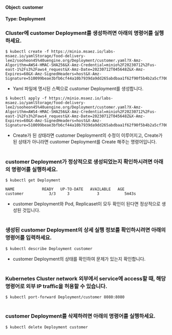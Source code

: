
#### Object: customer
#### Type: Deployment

### Cluster에 customer Deployment를 생성하려면 아래의 명령어를 실행하세요.

```
$ kubectl create -f https://minio.msaez.io/labs-msaez.io/yamlStorage/food-delivery-lee2/sooheon45%40uengine.org/Deployment/customer.yaml?X-Amz-Algorithm=AWS4-HMAC-SHA256&X-Amz-Credential=minio%2F20230712%2Fus-east-1%2Fs3%2Faws4_request&X-Amz-Date=20230712T045648Z&X-Amz-Expires=60&X-Amz-SignedHeaders=host&X-Amz-Signature=510099beae3bfb6cf44a10b7939da9dd265abdbaa1f62f90f5b4b2a5cf700153
```
- Yaml 파일에 명시된 스펙으로 customer Deployment를 생성합니다.

```
$ kubectl apply -f https://minio.msaez.io/labs-msaez.io/yamlStorage/food-delivery-lee2/sooheon45%40uengine.org/Deployment/customer.yaml?X-Amz-Algorithm=AWS4-HMAC-SHA256&X-Amz-Credential=minio%2F20230712%2Fus-east-1%2Fs3%2Faws4_request&X-Amz-Date=20230712T045648Z&X-Amz-Expires=60&X-Amz-SignedHeaders=host&X-Amz-Signature=510099beae3bfb6cf44a10b7939da9dd265abdbaa1f62f90f5b4b2a5cf700153
```
- Create가 된 상태라면 customer Deployment의 수정이 이루어지고, Create가 된 상태가 아니라면 customer Deployment를 Create 해주는 명령어입니다.  
#

### customer Deployment가 정상적으로 생성되었는지 확인하시려면 아래의 명령어를 실행하세요.

```
$ kubectl get Deployment

NAME            READY   UP-TO-DATE   AVAILABLE   AGE
customer           3/3     3            3           5m43s

```
- customer Deployment와 Pod, Replicaset이 모두 확인이 된다면 정상적으로 생성된 것입니다.
#

### 생성된 customer Deployment의 상세 실행 정보를 확인하시려면 아래의 명령어를 입력하세요.

```
$ kubectl describe Deployment customer
```
- customer Deployment의 상태를 확인하여 문제가 있는지 확인합니다. 
#

### Kubernetes Cluster network 외부에서 service에 access할 때, 해당 명령어로 외부 IP traffic을 허용할 수 있습니다.

```
$ kubectl port-forward Deployment/customer 8080:8080
```
#

### customer Deployment를 삭제하려면 아래의 명령어를 실행하세요.

```
$ kubectl delete Deployment customer
```
#

